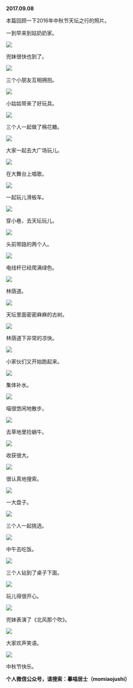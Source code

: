 
          
**2017.09.08**

本篇回顾一下2016年中秋节天坛之行的照片。

一到早来到姑奶奶家。


![](https://pic1.zhimg.com/v2-6c6d7f118d664ea6acf93d961e9535a9.jpg)


兜妹很快也到了。


![](https://pic4.zhimg.com/v2-77f4727137a78f6e1352f75c7f368eb5.jpg)


三个小朋友互相拥抱。


![](https://pic4.zhimg.com/v2-89a7e644d0efc14e519dcacade02bfe4.jpg)


小姑姑带来了好玩具。


![](https://pic2.zhimg.com/v2-fb6395fe8af6c6c29f5bb2a02a37547e.jpg)


三个人一起做了棉花糖。


![](https://pic3.zhimg.com/v2-7e8847d49aa0acf94fa45a00da5b322f.jpg)


大家一起去大广场玩儿。


![](https://pic3.zhimg.com/v2-9f8657312bfbbe93da383195b4be27d3.jpg)


在大舞台上唱歌。


![](https://pic1.zhimg.com/v2-decd59a39f6531b3a6aa6d7a542f3ca6.jpg)


一起玩儿滑板车。


![](https://pic1.zhimg.com/v2-61a541b0111275b0935890954905dca6.jpg)


穿小巷，去天坛玩儿。


![](https://pic3.zhimg.com/v2-ef1aa3c716583ea008a28c789ba29cca.jpg)


头前带路的两个人。


![](https://pic1.zhimg.com/v2-9a0d2e6301cf1b6e6a451d47a78ce8d1.jpg)


电线杆已经爬满绿色。


![](https://pic3.zhimg.com/v2-b5ed464710a437b4142c78bf6996411e.jpg)


林荫道。


![](https://pic3.zhimg.com/v2-f506db2b829e04a00d4619aac984c5c6.jpg)


天坛里面密密麻麻的古树。


![](https://pic3.zhimg.com/v2-c8306a845a3a58041a5d22101168f063.jpg)


林荫道下非常的凉快。


![](https://pic4.zhimg.com/v2-d1ed6901dd089bac4fe03b094b9fe213.jpg)


小家伙们又开始跑起来。


![](https://pic2.zhimg.com/v2-9914613866274599dbfbd7b48edd8dcf.jpg)


集体补水。


![](https://pic1.zhimg.com/v2-adc97d623e4792f59317aa2771a403ba.jpg)


喵很悠闲地散步。


![](https://pic1.zhimg.com/v2-6772773c02bd3f12d016fa4cfbc72371.jpg)


去草地里捡蜗牛。


![](https://pic3.zhimg.com/v2-148cb88cb8909f75a9a9a35e19e58474.jpg)


收获很大。


![](https://pic1.zhimg.com/v2-aae8892e63b86598a0f5a853b92a64ac.jpg)


很认真地搜索。


![](https://pic3.zhimg.com/v2-26662bdd68fd451b08d68fba4aa6d88d.jpg)


一大盘子。


![](https://pic2.zhimg.com/v2-b95c7a7d43a5d9fcd9eb14c8606423dc.jpg)


三个人一起挑选。


![](https://pic4.zhimg.com/v2-ed5de6b77c183a6b186010e8e7f0b94b.jpg)


中午去吃饭。


![](https://pic4.zhimg.com/v2-f512b6a788a6b22b4363386e83d8b501.jpg)


三个人钻到了桌子下面。


![](https://pic2.zhimg.com/v2-c1788d0fde6f38df84ba5e006d056c00.jpg)


玩儿得很开心。


![](https://pic3.zhimg.com/v2-d09edb14ca9b23a9d5aeed27453fd7ac.jpg)


兜妹表演了《北风那个吹》。


![](https://pic4.zhimg.com/v2-748480532cfa29e0643f19222411293e.jpg)


大家欢声笑语。


![](https://pic4.zhimg.com/v2-ad2b32b8fdc1e45849c26895b65ff5af.jpg)


中秋节快乐。


**个人微信公众号，请搜索：摹喵居士（momiaojushi）**

        